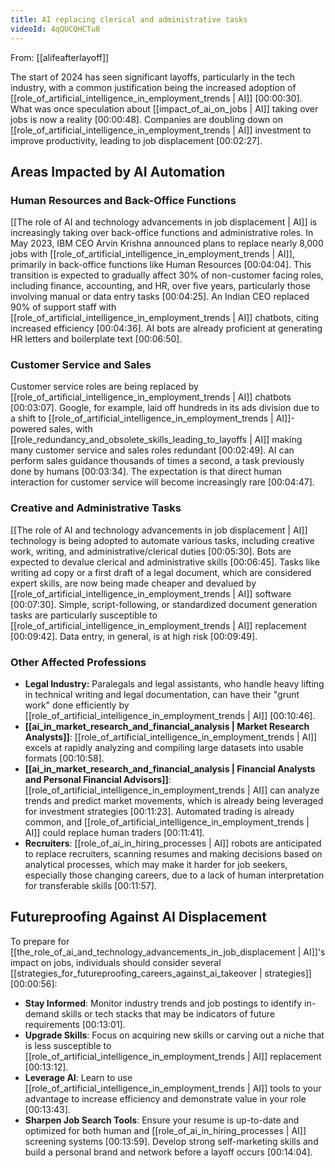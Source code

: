 ```yaml
---
title: AI replacing clerical and administrative tasks
videoId: 4qQUCQHCTu8
---
```


From: [[alifeafterlayoff]] <br/> 

The start of 2024 has seen significant layoffs, particularly in the tech industry, with a common justification being the increased adoption of [[role_of_artificial_intelligence_in_employment_trends | AI]] <a class="yt-timestamp" data-t="00:00:30">[00:00:30]</a>. What was once speculation about [[impact_of_ai_on_jobs | AI]] taking over jobs is now a reality <a class="yt-timestamp" data-t="00:00:48">[00:00:48]</a>. Companies are doubling down on [[role_of_artificial_intelligence_in_employment_trends | AI]] investment to improve productivity, leading to job displacement <a class="yt-timestamp" data-t="00:02:27">[00:02:27]</a>.

## Areas Impacted by AI Automation

### Human Resources and Back-Office Functions
[[The role of AI and technology advancements in job displacement | AI]] is increasingly taking over back-office functions and administrative roles. In May 2023, IBM CEO Arvin Krishna announced plans to replace nearly 8,000 jobs with [[role_of_artificial_intelligence_in_employment_trends | AI]], primarily in back-office functions like Human Resources <a class="yt-timestamp" data-t="00:04:04">[00:04:04]</a>. This transition is expected to gradually affect 30% of non-customer facing roles, including finance, accounting, and HR, over five years, particularly those involving manual or data entry tasks <a class="yt-timestamp" data-t="00:04:25">[00:04:25]</a>. An Indian CEO replaced 90% of support staff with [[role_of_artificial_intelligence_in_employment_trends | AI]] chatbots, citing increased efficiency <a class="yt-timestamp" data-t="00:04:36">[00:04:36]</a>. AI bots are already proficient at generating HR letters and boilerplate text <a class="yt-timestamp" data-t="00:06:50">[00:06:50]</a>.

### Customer Service and Sales
Customer service roles are being replaced by [[role_of_artificial_intelligence_in_employment_trends | AI]] chatbots <a class="yt-timestamp" data-t="00:03:07">[00:03:07]</a>. Google, for example, laid off hundreds in its ads division due to a shift to [[role_of_artificial_intelligence_in_employment_trends | AI]]-powered sales, with [[role_redundancy_and_obsolete_skills_leading_to_layoffs | AI]] making many customer service and sales roles redundant <a class="yt-timestamp" data-t="00:02:49">[00:02:49]</a>. AI can perform sales guidance thousands of times a second, a task previously done by humans <a class="yt-timestamp" data-t="00:03:34">[00:03:34]</a>. The expectation is that direct human interaction for customer service will become increasingly rare <a class="yt-timestamp" data-t="00:04:47">[00:04:47]</a>.

### Creative and Administrative Tasks
[[The role of AI and technology advancements in job displacement | AI]] technology is being adopted to automate various tasks, including creative work, writing, and administrative/clerical duties <a class="yt-timestamp" data-t="00:05:30">[00:05:30]</a>. Bots are expected to devalue clerical and administrative skills <a class="yt-timestamp" data-t="00:06:45">[00:06:45]</a>. Tasks like writing ad copy or a first draft of a legal document, which are considered expert skills, are now being made cheaper and devalued by [[role_of_artificial_intelligence_in_employment_trends | AI]] software <a class="yt-timestamp" data-t="00:07:30">[00:07:30]</a>. Simple, script-following, or standardized document generation tasks are particularly susceptible to [[role_of_artificial_intelligence_in_employment_trends | AI]] replacement <a class="yt-timestamp" data-t="00:09:42">[00:09:42]</a>. Data entry, in general, is at high risk <a class="yt-timestamp" data-t="00:09:49">[00:09:49]</a>.

### Other Affected Professions
*   **Legal Industry:** Paralegals and legal assistants, who handle heavy lifting in technical writing and legal documentation, can have their "grunt work" done efficiently by [[role_of_artificial_intelligence_in_employment_trends | AI]] <a class="yt-timestamp" data-t="00:10:46">[00:10:46]</a>.
*   **[[ai_in_market_research_and_financial_analysis | Market Research Analysts]]**: [[role_of_artificial_intelligence_in_employment_trends | AI]] excels at rapidly analyzing and compiling large datasets into usable formats <a class="yt-timestamp" data-t="00:10:58">[00:10:58]</a>.
*   **[[ai_in_market_research_and_financial_analysis | Financial Analysts and Personal Financial Advisors]]**: [[role_of_artificial_intelligence_in_employment_trends | AI]] can analyze trends and predict market movements, which is already being leveraged for investment strategies <a class="yt-timestamp" data-t="00:11:23">[00:11:23]</a>. Automated trading is already common, and [[role_of_artificial_intelligence_in_employment_trends | AI]] could replace human traders <a class="yt-timestamp" data-t="00:11:41">[00:11:41]</a>.
*   **Recruiters**: [[role_of_ai_in_hiring_processes | AI]] robots are anticipated to replace recruiters, scanning resumes and making decisions based on analytical processes, which may make it harder for job seekers, especially those changing careers, due to a lack of human interpretation for transferable skills <a class="yt-timestamp" data-t="00:11:57">[00:11:57]</a>.

## Futureproofing Against AI Displacement
To prepare for [[the_role_of_ai_and_technology_advancements_in_job_displacement | AI]]'s impact on jobs, individuals should consider several [[strategies_for_futureproofing_careers_against_ai_takeover | strategies]] <a class="yt-timestamp" data-t="00:00:56">[00:00:56]</a>:
*   **Stay Informed**: Monitor industry trends and job postings to identify in-demand skills or tech stacks that may be indicators of future requirements <a class="yt-timestamp" data-t="00:13:01">[00:13:01]</a>.
*   **Upgrade Skills**: Focus on acquiring new skills or carving out a niche that is less susceptible to [[role_of_artificial_intelligence_in_employment_trends | AI]] replacement <a class="yt-timestamp" data-t="00:13:12">[00:13:12]</a>.
*   **Leverage AI**: Learn to use [[role_of_artificial_intelligence_in_employment_trends | AI]] tools to your advantage to increase efficiency and demonstrate value in your role <a class="yt-timestamp" data-t="00:13:43">[00:13:43]</a>.
*   **Sharpen Job Search Tools**: Ensure your resume is up-to-date and optimized for both human and [[role_of_ai_in_hiring_processes | AI]] screening systems <a class="yt-timestamp" data-t="00:13:59">[00:13:59]</a>. Develop strong self-marketing skills and build a personal brand and network before a layoff occurs <a class="yt-timestamp" data-t="00:14:04">[00:14:04]</a>.